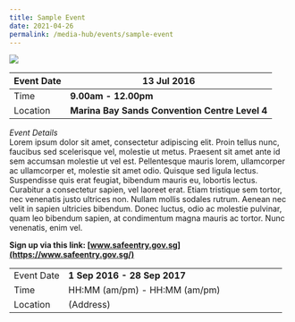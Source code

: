 ```yaml
---
title: Sample Event
date: 2021-04-26
permalink: /media-hub/events/sample-event
---
```

![](/images/hero-banner.png)


| Event Date | **13 Jul 2016**| 
| -------- | -------- |
| Time   |**9.00am - 12.00pm**  | 
| Location   |**Marina Bay Sands Convention Centre Level 4**  | 

*Event Details*<br>
Lorem ipsum dolor sit amet, consectetur adipiscing elit. Proin tellus nunc, faucibus sed scelerisque vel, molestie ut metus. Praesent sit amet ante id sem accumsan molestie ut vel est. Pellentesque mauris lorem, ullamcorper ac ullamcorper et, molestie sit amet odio. Quisque sed ligula lectus. Suspendisse quis erat feugiat, bibendum mauris eu, lobortis lectus. Curabitur a consectetur sapien, vel laoreet erat. Etiam tristique sem tortor, nec venenatis justo ultrices non. Nullam mollis sodales rutrum. Aenean nec velit in sapien ultricies bibendum. Donec luctus, odio ac molestie pulvinar, quam leo bibendum sapien, at condimentum magna mauris ac tortor. Nunc venenatis, enim vel.

**Sign up via this link: [www.safeentry.gov.sg](https://www.safeentry.gov.sg/)**

<table style="width:100%">
  <tr>
    <td style="width:20%">
     Event Date
    </td>	
    <td style="width:80%">
     <b>1 Sep 2016 - 28 Sep 2017</b>
     </td>	
  </tr>
  <tr>
	<td>Time</td>
	<td>HH:MM (am/pm) - HH:MM (am/pm)</td>	
  </tr>
  <tr>
	<td>Location</td>
	<td>(Address)</td>	
  </tr>	
